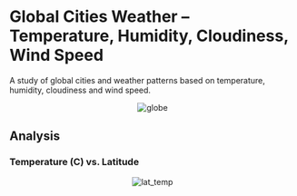 # Global Cities Weather – Temperature, Humidity, Cloudiness, Wind Speed
A study of global cities and weather patterns based on temperature, humidity, cloudiness and wind speed.

<p align="center">
  <img src="https://github.com/mnperic/global-cities-weather/blob/main/Images/globe.png" alt="globe"/>
</p>

## Analysis
### Temperature (C) vs. Latitude

<p align="center">
  <img src="https://github.com/mnperic/global-cities-weather/blob/main/Images/lat_temp.png" alt="lat_temp"/>
</p>

 
